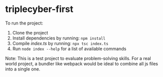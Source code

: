 # triplecyber-first

To run the project:

  1. Clone the project
  2. Install dependencies by running: `npm install`
  3. Compile *index.ts* by running: `npx tsc index.ts`
  4. Run `node index --help` for a list of available commands

Note: This is a test project to evaluate problem-solving skills. For a real world project, a bundler like webpack would be ideal to combine all js files into a single one.